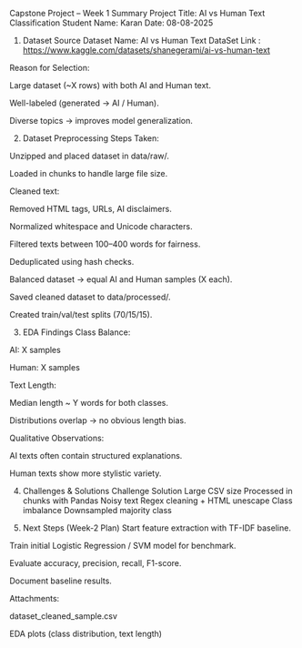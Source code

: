 Capstone Project – Week 1 Summary
Project Title: AI vs Human Text Classification
Student Name: Karan
Date: 08-08-2025

1. Dataset Source
Dataset Name: AI vs Human Text 
DataSet Link : https://www.kaggle.com/datasets/shanegerami/ai-vs-human-text

Reason for Selection:

Large dataset (~X rows) with both AI and Human text.

Well-labeled (generated → AI / Human).

Diverse topics → improves model generalization.

2. Dataset Preprocessing
Steps Taken:

Unzipped and placed dataset in data/raw/.

Loaded in chunks to handle large file size.

Cleaned text:

Removed HTML tags, URLs, AI disclaimers.

Normalized whitespace and Unicode characters.

Filtered texts between 100–400 words for fairness.

Deduplicated using hash checks.

Balanced dataset → equal AI and Human samples (X each).

Saved cleaned dataset to data/processed/.

Created train/val/test splits (70/15/15).

3. EDA Findings
Class Balance:

AI: X samples

Human: X samples

Text Length:

Median length ~ Y words for both classes.

Distributions overlap → no obvious length bias.

Qualitative Observations:

AI texts often contain structured explanations.

Human texts show more stylistic variety.

4. Challenges & Solutions
Challenge	Solution
Large CSV size	Processed in chunks with Pandas
Noisy text	Regex cleaning + HTML unescape
Class imbalance	Downsampled majority class

5. Next Steps (Week-2 Plan)
Start feature extraction with TF-IDF baseline.

Train initial Logistic Regression / SVM model for benchmark.

Evaluate accuracy, precision, recall, F1-score.

Document baseline results.

Attachments:

dataset_cleaned_sample.csv

EDA plots (class distribution, text length)